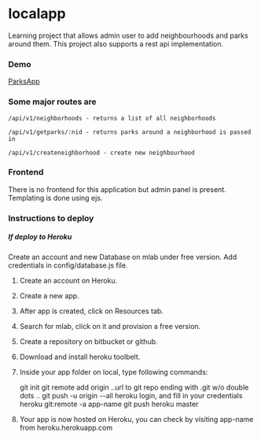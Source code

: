 # localapp

Learning project that allows admin user to add neighbourhoods and parks around them. This project also supports a rest api implementation.

### Demo
[ParksApp](http://parksapp.herokuapp.com)

### Some major routes are 

    /api/v1/neighborhoods - returns a list of all neighborhoods

    /api/v1/getparks/:nid - returns parks around a neighborhood is passed in

    /api/v1/createneighborhood - create new neighbourhood

### Frontend

There is no frontend for this application but admin panel is present. Templating is done using ejs.

### Instructions to deploy
##### If deploy to Heroku
Create an account and new Database on mlab under free version. Add credentials in config/database.js file.

1. Create an account on Heroku.
2. Create a new app.
3. After app is created, click on Resources tab.
4. Search for mlab, click on it and provision a free version.
5. Create a repository on bitbucket or github.
6. Download and install heroku toolbelt.
7. Inside your app folder on local, type following commands:

    git init
    git remote add origin ..url to git repo ending with .git w/o double dots ..
    git push -u origin --all
    heroku login, and fill in your credentials
    heroku git:remote -a app-name
    git push heroku master

8. Your app is now hosted on Heroku, you can check by visiting app-name from heroku.herokuapp.com